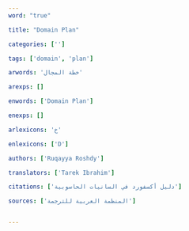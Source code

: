```yaml
---
word: "true"

title: "Domain Plan"

categories: ['']

tags: ['domain', 'plan']

arwords: 'خطة المجال'

arexps: []

enwords: ['Domain Plan']

enexps: []

arlexicons: 'خ'

enlexicons: ['D']

authors: ['Ruqayya Roshdy']

translators: ['Tarek Ibrahim']

citations: ['دليل أكسفورد في السانيات الحاسوبية']

sources: ['المنظمة العربية للترجمة']


---
```

